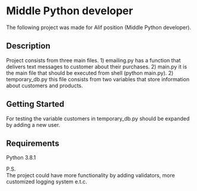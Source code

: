 # Middle Python developer	

The following project was made for Alif position (Middle Python developer).  

## Description

Project consists from three main files.
	1) emailing.py has a function that delivers text messages to customer about their purchases.
	2) main.py it is the main file that should be executed from shell (python main.py).
	2) temporary_db.py this file consists from two variables that store information about customers and products. 

## Getting Started

For testing the variable customers in temporary_db.py  should be expanded by adding a new user. 

## Requirements
Python 3.8.1

P.S.	
The project could have more functionality by adding validators, more customized logging system e.t.c.
